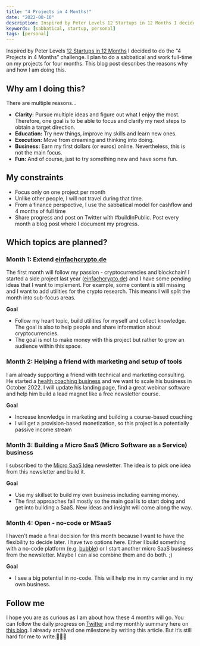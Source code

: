 ```yaml
---
title: "4 Projects in 4 Months!"
date: "2022-08-10"
description: Inspired by Peter Levels 12 Startups in 12 Months I decided to do the "4 Projects in 4 Months” challenge.
keywords: [sabbatical, startup, personal]
tags: [personal]
---
```


Inspired by Peter Levels [12 Startups in 12 Months](https://levels.io/12-startups-12-months/) I decided to do the “4 Projects in 4 Months” challenge. I plan to do a sabbatical and work full-time on my projects for four months. This blog post describes the reasons why and how I am doing this.

## Why am I doing this?

There are multiple reasons…

- **Clarity:** Pursue multiple ideas and figure out what I enjoy the most. Therefore, one goal is to be able to focus and clarify my next steps to obtain a target direction.
- **Education:** Try new things, improve my skills and learn new ones.
- **Execution:** Move from dreaming and thinking into doing.
- **Business:** Earn my first dollars (or euros) online. Nevertheless, this is not the main focus.
- **Fun:** And of course, just to try something new and have some fun.

## My constraints

- Focus only on one project per month
- Unlike other people, I will not travel during that time.
- From a finance perspective, I use the sabbatical model for cashflow and 4 months of full time
- Share progress and post on Twitter with #buildInPublic. Post every month a blog post where I document my progress.

## Which topics are planned?

### Month 1: Extend [einfachcrypto.de](https://einfachcrypto.de/)

The first month will follow my passion - cryptocurrencies and blockchain! I started a side project last year ([einfachcrypto.de](https://einfachcrypto.de/)) and I have some pending ideas that I want to implement. For example, some content is still missing and I want to add utilities for the crypto research. This means I will split the month into sub-focus areas.

**Goal**

- Follow my heart topic, build utilities for myself and collect knowledge. The goal is also to help people and share information about cryptocurrencies.
- The goal is not to make money with this project but rather to grow an audience within this space.

### Month 2: Helping a friend with marketing and setup of tools

I am already supporting a friend with technical and marketing consulting. He started a [health coaching business](https://alexander-wunsch.de/) and we want to scale his business in October 2022. I will update his landing page, find a great webinar software and help him build a lead magnet like a free newsletter course.

**Goal**

- Increase knowledge in marketing and building a course-based coaching
- I will get a provision-based monetization, so this project is a potentially passive income stream

### Month 3: Building a Micro SaaS (Micro Software as a Service) business

I subscribed to the [Micro SaaS Idea](https://microsaasidea.substack.com/) newsletter. The idea is to pick one idea from this newsletter and build it. 

**Goal**

- Use my skillset to build my own business including earning money.
- The first approaches fail mostly so the main goal is to start doing and get into building a SaaS. New ideas and insight will come along the way.

### Month 4: Open - no-code or MSaaS

I haven't made a final decision for this month because I want to have the flexibility to decide later. I have two options here. Either I build something with a no-code platform (e.g. [bubble](https://bubble.io/)) or I start another micro SaaS business from the newsletter. Maybe I can also combine them and do both. ;) 

**Goal**
- I see a big potential in no-code. This will help me in my carrier and in my own business.


## Follow me
I hope you are as curious as I am about how these 4 months will go. You can follow the daily progress on [Twitter](https://twitter.com/m91michel) and my monthly summary here on [this blog](/blog/). I already archived one milestone by writing this article. But it’s still hard for me to write.🤷🏻‍♂️